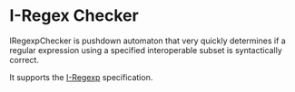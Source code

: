 # I-Regex Checker

IRegexpChecker is pushdown automaton that very quickly determines if a
regular expression using a specified interoperable subset is
syntactically correct.

It supports the [I-Regexp](https://www.ietf.org/archive/id/draft-bormann-jsonpath-iregexp-02.html) specification.